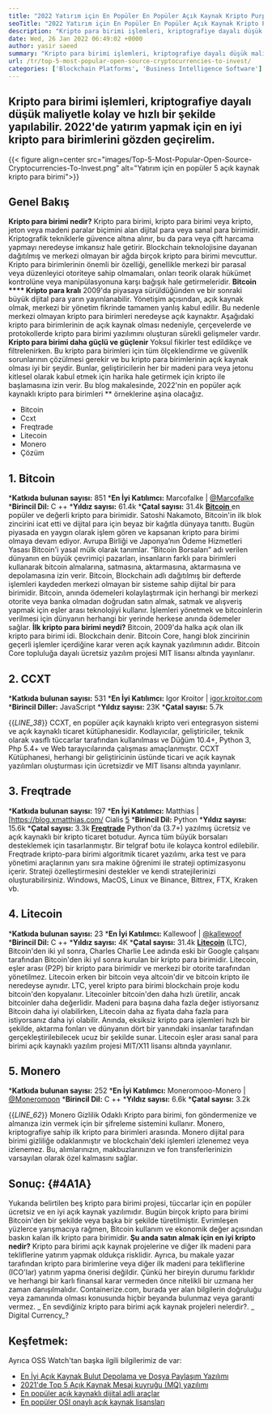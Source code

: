 ```yaml
---
title: "2022 Yatırım için En Popüler En Popüler Açık Kaynak Kripto Purpuzları" 
seoTitle: "2022 Yatırım için En Popüler En Popüler Açık Kaynak Kripto Purpuzları" 
description: "Kripto para birimi işlemleri, kriptografiye dayalı düşük maliyetle kolay ve hızlı bir şekilde yapılabilir. 2022'ye yatırım yapmak için en iyi kripto para birimlerini gözden geçirelim." 
date: Wed, 26 Jan 2022 06:49:02 +0000
author: yasir saeed
summary: "Kripto para birimi işlemleri, kriptografiye dayalı düşük maliyetle kolay ve hızlı bir şekilde yapılabilir. 2022'ye yatırım yapmak için en iyi kripto para birimlerini gözden geçirelim." 
url: /tr/top-5-most-popular-open-source-cryptocurrencies-to-invest/
categories: ['Blockchain Platforms', 'Business Intelligence Software']
---
```


## Kripto para birimi işlemleri, kriptografiye dayalı düşük maliyetle kolay ve hızlı bir şekilde yapılabilir. 2022'de yatırım yapmak için en iyi kripto para birimlerini gözden geçirelim.

{{< figure align=center src="images/Top-5-Most-Popular-Open-Source-Cryptocurrencies-To-Invest.png" alt="Yatırım için en popüler 5 açık kaynak kripto para birimi">}}


## **Genel Bakış** 
**Kripto para birimi nedir?**  Kripto para birimi, kripto para birimi veya kripto, jeton veya madeni paralar biçimini alan dijital para veya sanal para birimidir. Kriptografik tekniklerle güvence altına alınır, bu da para veya çift harcama yapmayı neredeyse imkansız hale getirir. Blockchain teknolojisine dayanan dağıtılmış ve merkezi olmayan bir ağda birçok kripto para birimi mevcuttur. Kripto para birimlerinin önemli bir özelliği, genellikle merkezi bir parasal veya düzenleyici otoriteye sahip olmamaları, onları teorik olarak hükümet kontrolüne veya manipülasyonuna karşı bağışık hale getirmeleridir.
**Bitcoin  ****  Kripto para kralı**  2009'da piyasaya sürüldüğünden ve bir sonraki büyük dijital para yarın yayınlanabilir. Yönetişim açısından, açık kaynak olmak, merkezi bir yönetim fikrinde tamamen yanlış kabul edilir. Bu nedenle merkezi olmayan kripto para birimleri neredeyse açık kaynaktır.
Aşağıdaki kripto para birimlerinin de açık kaynak olması nedeniyle, çerçevelerde ve protokollerde kripto para birimi yazılımını oluşturan sürekli gelişmeler vardır. **Kripto para birimi daha güçlü ve güçlenir**  Yoksul fikirler test edildikçe ve filtrelenirken. Bu kripto para birimleri için tüm ölçeklendirme ve güvenlik sorunlarının çözülmesi gerekir ve bu kripto para birimlerinin açık kaynak olması iyi bir şeydir. Bunlar, geliştiricilerin her bir madeni para veya jetonu kitlesel olarak kabul etmek için harika hale getirmek için kripto ile başlamasına izin verir.
Bu blog makalesinde, 2022'nin en popüler açık kaynaklı kripto para birimleri ** örneklerine aşina olacağız.
  * Bitcoin
  * Ccxt
  * Freqtrade
  * Litecoin
  * Monero
  * Çözüm

## 1. Bitcoin
  ***Katkıda bulunan sayısı:**  851
  ***En İyi Katılımcı:**  Marcofalke | [@Marcofalke][1]
  ***Birincil Dil:**  C ++
  ***Yıldız sayısı:**  61.4k
  ***Çatal sayısı:**  31.4k
[**Bitcoin** ][2] en popüler ve değerli kripto para birimidir. Satoshi Nakamoto, Bitcoin'in ilk blok zincirini icat etti ve dijital para için beyaz bir kağıtla dünyaya tanıttı. Bugün piyasada en yaygın olarak işlem gören ve kapsanan kripto para birimi olmaya devam ediyor. Avrupa Birliği ve Japonya’nın Ödeme Hizmetleri Yasası Bitcoin'i yasal mülk olarak tanımlar. “Bitcoin Borsaları” adı verilen dünyanın en büyük çevrimiçi pazarları, insanların farklı para birimleri kullanarak bitcoin almalarına, satmasına, aktarmasına, aktarmasına ve depolamasına izin verir.
Bitcoin, Blockchain adlı dağıtılmış bir defterde işlemleri kaydeden merkezi olmayan bir sisteme sahip dijital bir para birimidir. Bitcoin, anında ödemeleri kolaylaştırmak için herhangi bir merkezi otorite veya banka olmadan doğrudan satın almak, satmak ve alışveriş yapmak için eşler arası teknolojiyi kullanır. İşlemleri yönetmek ve bitcoinlerin verilmesi için dünyanın herhangi bir yerinde herkese anında ödemeler sağlar.
**İlk kripto para birimi neydi?**  Bitcoin, 2009'da halka açık olan ilk kripto para birimi idi. Blockchain denir. Bitcoin Core, hangi blok zincirinin geçerli işlemler içerdiğine karar veren açık kaynak yazılımının adıdır. Bitcoin Core topluluğa dayalı ücretsiz yazılım projesi MIT lisansı altında yayınlanır.

## 2. CCXT
  ***Katkıda bulunan sayısı:**  531
  ***En İyi Katılımcı:**  Igor Kroitor | [igor.kroitor.com][3]
  ***Birincil Diller:**  JavaScript
  ***Yıldız sayısı:**  23K
  ***Çatal sayısı:**  5.7k

{{_LINE_38_}}
CCXT, en popüler açık kaynaklı kripto veri entegrasyon sistemi ve açık kaynaklı ticaret kütüphanesidir. Kodlayıcılar, geliştiriciler, teknik olarak vasıflı tüccarlar tarafından kullanılması ve Düğüm 10.4+, Python 3, Php 5.4+ ve Web tarayıcılarında çalışması amaçlanmıştır. CCXT Kütüphanesi, herhangi bir geliştiricinin üstünde ticari ve açık kaynak yazılımları oluşturması için ücretsizdir ve MIT lisansı altında yayınlanır.

## 3. Freqtrade
  ***Katkıda bulunan sayısı:**  197
  ***En İyi Katılımcı:**  Matthias | [https://blog.xmatthias.com/ Cialis [5]
  ***Birincil Dil:**  Python
  ***Yıldız sayısı:**  15.6k
  ***Çatal sayısı:**  3.3k
**[Freqtrade][6]**  Python'da (3.7+) yazılmış ücretsiz ve açık kaynaklı bir kripto ticaret botudur. Ayrıca tüm büyük borsaları desteklemek için tasarlanmıştır. Bir telgraf botu ile kolayca kontrol edilebilir.
Freqtrade kripto-para birimi algoritmik ticaret yazılımı, arka test ve para yönetimi araçlarının yanı sıra makine öğrenimi ile strateji optimizasyonu içerir. Strateji özelleştirmesini destekler ve kendi stratejilerinizi oluşturabilirsiniz. Windows, MacOS, Linux ve Binance, Bittrex, FTX, Kraken vb.

## 4. Litecoin
  ***Katkıda bulunan sayısı:**  23
  ***En İyi Katılımcı:**  Kallewoof | [@kallewoof][7]
  ***Birincil Dil:**  C ++
  ***Yıldız sayısı:**  4K
  ***Çatal sayısı:**  31.4k
**[Litecoin][8]**  (LTC), Bitcoin'den iki yıl sonra, Charles Charlie Lee adında eski bir Google çalışanı tarafından Bitcoin'den iki yıl sonra kurulan bir kripto para birimidir. Litecoin, eşler arası (P2P) bir kripto para birimidir ve merkezi bir otorite tarafından yönetilmez. Litecoin erken bir bitcoin veya altcoin'dir ve bitcoin kripto ile neredeyse aynıdır. LTC, yerel kripto para birimi blockchain proje kodu bitcoin'den kopyalanır.
Litecoinler bitcoin'den daha hızlı üretilir, ancak bitcoinler daha değerlidir. Madeni para başına daha fazla değer istiyorsanız Bitcoin daha iyi olabilirken, Litecoin daha az fiyata daha fazla para istiyorsanız daha iyi olabilir. Anında, eksiksiz kripto para işlemleri hızlı bir şekilde, aktarma fonları ve dünyanın dört bir yanındaki insanlar tarafından gerçekleştirilebilecek ucuz bir şekilde sunar. Litecoin eşler arası sanal para birimi açık kaynaklı yazılım projesi MIT/X11 lisansı altında yayınlanır.

## 5. Monero
  ***Katkıda bulunan sayısı:**  252
  ***En İyi Katılımcı:**  Moneromooo-Monero | [@Moneromoon][9]
  ***Birincil Dil:**  C ++
  ***Yıldız sayısı:**  6.6k
  ***Çatal sayısı:**  3.2k

{{_LINE_62_}}
Monero Gizlilik Odaklı Kripto para birimi, fon göndermenize ve almanıza izin vermek için bir şifreleme sistemini kullanır. Monero, kriptografiye sahip ilk kripto para birimleri arasında. Monero dijital para birimi gizliliğe odaklanmıştır ve blockchain'deki işlemleri izlenemez veya izlenemez. Bu, alımlarınızın, makbuzlarınızın ve fon transferlerinizin varsayılan olarak özel kalmasını sağlar.

## **Sonuç:**    {#4A1A}
Yukarıda belirtilen beş kripto para birimi projesi, tüccarlar için en popüler ücretsiz ve en iyi açık kaynak yazılımıdır. Bugün birçok kripto para birimi Bitcoin'den bir şekilde veya başka bir şekilde türetilmiştir. Evrimleşen yüzlerce yarışmacıya rağmen, Bitcoin kullanım ve ekonomik değer açısından baskın kalan ilk kripto para birimidir.
**Şu ​​anda satın almak için en iyi kripto nedir?**  Kripto para birimi açık kaynak projelerine ve diğer ilk madeni para tekliflerine yatırım yapmak oldukça risklidir. Ayrıca, bu makale yazar tarafından kripto para birimlerine veya diğer ilk madeni para tekliflerine (ICO'lar) yatırım yapma önerisi değildir. Çünkü her bireyin durumu farklıdır ve herhangi bir karlı finansal karar vermeden önce nitelikli bir uzmana her zaman danışılmalıdır. Containerize.com, burada yer alan bilgilerin doğruluğu veya zamanında olması konusunda hiçbir beyanda bulunmaz veya garanti vermez.
_ En sevdiğiniz kripto para birimi açık kaynak projeleri nelerdir?. _ Digital Currency_?

## Keşfetmek:
Ayrıca OSS Watch'tan başka ilgili bilgilerimiz de var:
  * [En İyi Açık Kaynak Bulut Depolama ve Dosya Paylaşım Yazılımı][12]
  * [2021'de Top 5 Açık Kaynak Mesaj kuyruğu (MQ) yazılımı][13]
  * [En popüler açık kaynaklı dijital adli araçlar][14]
  * [En popüler OSI onaylı açık kaynak lisansları][15]

  
[1]: https://twitter.com/spyced?lang=en
[2]: https://github.com/bitcoin/bitcoin
[3]: http://igor.kroitor.com/
[4]: https://github.com/ccxt/ccxt
[5]: https://twitter.com/liggitt?lang=en
[6]: https://github.com/freqtrade/freqtrade
[7]: https://twitter.com/brian_coca?lang=en
[8]: https://github.com/litecoin-project/litecoin
[9]: https://twitter.com/timograham?lang=en
[10]: https://github.com/monero-project/monero
[11]: mailto:yasir.saeed@aspose.com
[12]: https://products.containerize.com/backup-and-sync/
[13]: https://blog.containerize.com/message-queue-software/top-5-open-source-message-queue-software-in-2021/
[14]: https://blog.containerize.com/digital-forensic-tools/top-5-open-source-digital-forensic-tools-in-2021/
[15]: https://blog.containerize.com/licenses-standards/top-5-most-popular-osi-approved-open-source-licenses-of-2021/
